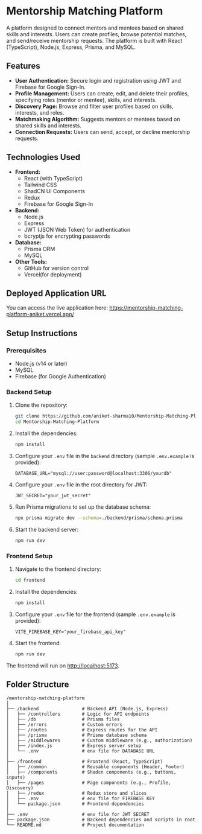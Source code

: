 # Mentorship Matching Platform

A platform designed to connect mentors and mentees based on shared skills and interests. Users can create profiles, browse potential matches, and send/receive mentorship requests. The platform is built with React (TypeScript), Node.js, Express, Prisma, and MySQL.

## Features
- **User Authentication:** Secure login and registration using JWT and Firebase for Google Sign-In.
- **Profile Management:** Users can create, edit, and delete their profiles, specifying roles (mentor or mentee), skills, and interests.
- **Discovery Page:** Browse and filter user profiles based on skills, interests, and roles.
- **Matchmaking Algorithm:** Suggests mentors or mentees based on shared skills and interests.
- **Connection Requests:** Users can send, accept, or decline mentorship requests.

## Technologies Used
- **Frontend:** 
  - React (with TypeScript)
  - Tailwind CSS
  - ShadCN UI Components
  - Redux
  - Firebase for Google Sign-In
- **Backend:** 
  - Node.js
  - Express
  - JWT (JSON Web Token) for authentication
  - bcryptjs for encrypting passwords
- **Database:**
  - Prisma ORM
  - MySQL
- **Other Tools:**
  - GitHub for version control
  - Vercel(for deployment)

## Deployed Application URL
You can access the live application here: https://mentorship-matching-platform-aniket.vercel.app/

## Setup Instructions

### Prerequisites
- Node.js (v14 or later)
- MySQL
- Firebase (for Google Authentication)

### Backend Setup
1. Clone the repository:
   ```bash
   git clone https://github.com/aniket-sharma10/Mentorship-Matching-Platform
   cd Mentorship-Matching-Platform
   ```

2. Install the dependencies:
   ```bash
   npm install
   ```

3. Configure your `.env` file in the `backend` directory (sample `.env.example` is provided):
   ```env
   DATABASE_URL="mysql://user:password@localhost:3306/yourdb"
   ```

4. Configure your `.env` file in the root directory for JWT:
   ```env
   JWT_SECRET="your_jwt_secret"
   ```

5. Run Prisma migrations to set up the database schema:
   ```bash
   npx prisma migrate dev --schema=./backend/prisma/schema.prisma
   ```

6. Start the backend server:
   ```bash
   npm run dev
   ```

### Frontend Setup
1. Navigate to the frontend directory:
   ```bash
   cd frontend
   ```

2. Install the dependencies:
   ```bash
   npm install
   ```

3. Configure your `.env` file for the frontend (sample `.env.example` is provided):
   ```env
   VITE_FIREBASE_KEY="your_firebase_api_key"
   ```

4. Start the frontend:
   ```bash
   npm run dev
   ```

The frontend will run on [http://localhost:5173](http://localhost:5173).

## Folder Structure

```
/mentorship-matching-platform
│
├── /backend                # Backend API (Node.js, Express)
│   ├── /controllers        # Logic for API endpoints
│   ├── /db                 # Prisma files
│   ├── /errors             # Custom errors
│   ├── /routes             # Express routes for the API
│   ├── /prisma             # Prisma database schema
│   ├── /middlewares        # Custom middleware (e.g., authorization)
│   ├── /index.js           # Express server setup
│   └── .env                # env file for DATABASE URL
│
├── /frontend               # Frontend (React, TypeScript)
│   ├── /common             # Reusable components (Header, Footer)
│   ├── /components         # Shadcn components (e.g., buttons, inputs)
│   ├── /pages              # Page components (e.g., Profile, Discovery)
│   ├── /redux              # Redux store and slices
│   ├── .env                # env file for FIREBASE KEY
│   └── package.json        # Frontend dependencies
│
├── .env                    # env file for JWT SECRET
├── package.json            # Backend dependencies and scripts in root
└── README.md               # Project documentation
```
